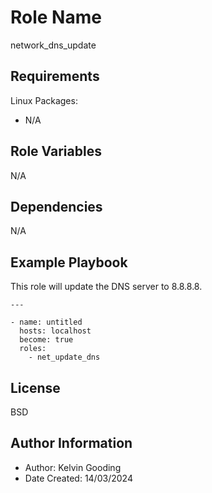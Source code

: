 Role Name
=========

network_dns_update

Requirements
------------

Linux Packages:

- N/A

Role Variables
--------------

N/A

Dependencies
------------

N/A

Example Playbook
----------------

This role will update the DNS server to 8.8.8.8.

```
---

- name: untitled
  hosts: localhost
  become: true
  roles:
    - net_update_dns
```

License
-------

BSD

Author Information
------------------

- Author: Kelvin Gooding
- Date Created: 14/03/2024
